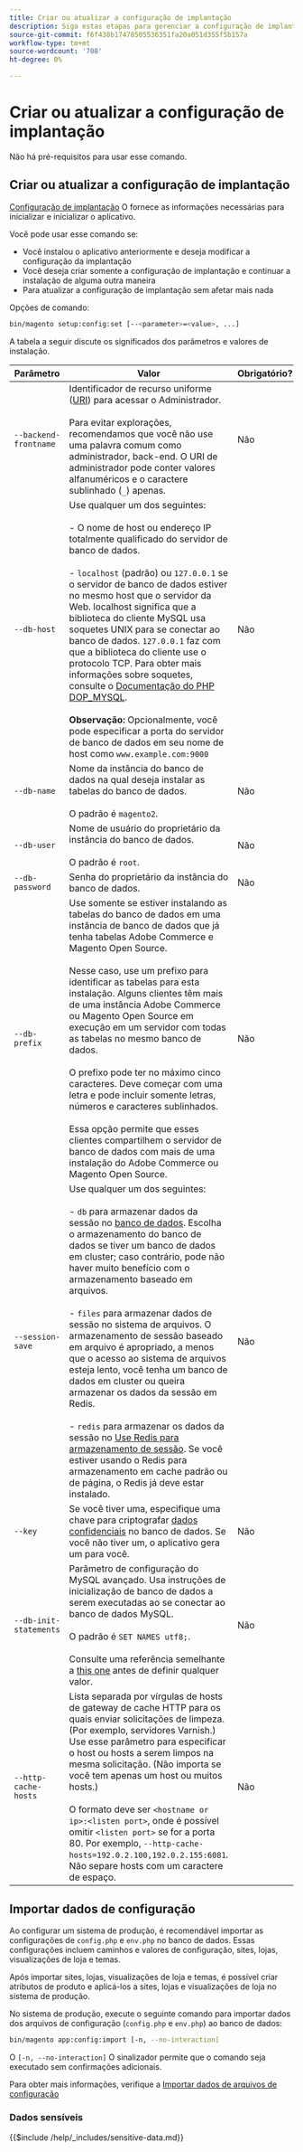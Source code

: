 ```yaml
---
title: Criar ou atualizar a configuração de implantação
description: Siga estas etapas para gerenciar a configuração de implantação do Adobe Commerce ou Magento Open Source.
source-git-commit: f6f438b17478505536351fa20a051d355f5b157a
workflow-type: tm+mt
source-wordcount: '708'
ht-degree: 0%

---
```



# Criar ou atualizar a configuração de implantação

Não há pré-requisitos para usar esse comando.

## Criar ou atualizar a configuração de implantação

[Configuração de implantação](../../configuration/reference/deployment-files.md) O fornece as informações necessárias para inicializar e inicializar o aplicativo.

Você pode usar esse comando se:

* Você instalou o aplicativo anteriormente e deseja modificar a configuração da implantação
* Você deseja criar somente a configuração de implantação e continuar a instalação de alguma outra maneira
* Para atualizar a configuração de implantação sem afetar mais nada

Opções de comando:

```bash
bin/magento setup:config:set [--<parameter>=<value>, ...]
```

A tabela a seguir discute os significados dos parâmetros e valores de instalação.

| Parâmetro | Valor | Obrigatório? |
|--- |--- |--- |
| `--backend-frontname` | Identificador de recurso uniforme ([URI](https://www.w3.org/Protocols/rfc2616/rfc2616-sec3.html#sec3.2)) para acessar o Administrador.<br><br>Para evitar explorações, recomendamos que você não use uma palavra comum como administrador, back-end. O URI de administrador pode conter valores alfanuméricos e o caractere sublinhado (`_`) apenas. | Não |
| `--db-host` | Use qualquer um dos seguintes:<br><br>- O nome de host ou endereço IP totalmente qualificado do servidor de banco de dados.<br><br>- `localhost` (padrão) ou `127.0.0.1` se o servidor de banco de dados estiver no mesmo host que o servidor da Web. localhost significa que a biblioteca do cliente MySQL usa soquetes UNIX para se conectar ao banco de dados. `127.0.0.1` faz com que a biblioteca do cliente use o protocolo TCP. Para obter mais informações sobre soquetes, consulte o [Documentação do PHP DOP_MYSQL](https://www.php.net/manual/en/ref.pdo-mysql.php).<br><br>**Observação:** Opcionalmente, você pode especificar a porta do servidor de banco de dados em seu nome de host como `www.example.com:9000` | Não |
| `--db-name` | Nome da instância do banco de dados na qual deseja instalar as tabelas do banco de dados.<br><br>O padrão é `magento2`. | Não |
| `--db-user` | Nome de usuário do proprietário da instância do banco de dados.<br><br>O padrão é `root`. | Não |
| `--db-password` | Senha do proprietário da instância do banco de dados. | Não |
| `--db-prefix` | Use somente se estiver instalando as tabelas do banco de dados em uma instância de banco de dados que já tenha tabelas Adobe Commerce e Magento Open Source.<br><br>Nesse caso, use um prefixo para identificar as tabelas para esta instalação. Alguns clientes têm mais de uma instância Adobe Commerce ou Magento Open Source em execução em um servidor com todas as tabelas no mesmo banco de dados.<br><br>O prefixo pode ter no máximo cinco caracteres. Deve começar com uma letra e pode incluir somente letras, números e caracteres sublinhados.<br><br>Essa opção permite que esses clientes compartilhem o servidor de banco de dados com mais de uma instalação do Adobe Commerce ou Magento Open Source. | Não |
| `--session-save` | Use qualquer um dos seguintes:<br><br>- `db` para armazenar dados da sessão no [banco de dados](https://developer.adobe.com/commerce/php/development/cache/partial/database-caching/). Escolha o armazenamento do banco de dados se tiver um banco de dados em cluster; caso contrário, pode não haver muito benefício com o armazenamento baseado em arquivos.<br><br>- `files` para armazenar dados de sessão no sistema de arquivos. O armazenamento de sessão baseado em arquivo é apropriado, a menos que o acesso ao sistema de arquivos esteja lento, você tenha um banco de dados em cluster ou queira armazenar os dados da sessão em Redis.<br><br>- `redis` para armazenar os dados da sessão no [Use Redis para armazenamento de sessão](../../configuration/cache/config-redis.md). Se você estiver usando o Redis para armazenamento em cache padrão ou de página, o Redis já deve estar instalado. | Não |
| `--key` | Se você tiver uma, especifique uma chave para criptografar [dados confidenciais](#sensitive-data) no banco de dados. Se você não tiver um, o aplicativo gera um para você. | Não |
| `--db-init-statements` | Parâmetro de configuração do MySQL avançado. Usa instruções de inicialização de banco de dados a serem executadas ao se conectar ao banco de dados MySQL.<br><br>O padrão é `SET NAMES utf8;`.<br><br>Consulte uma referência semelhante a [this one](https://dev.mysql.com/doc/refman/5.6/en/server-options.html) antes de definir qualquer valor. | Não |
| `--http-cache-hosts` | Lista separada por vírgulas de hosts de gateway de cache HTTP para os quais enviar solicitações de limpeza. (Por exemplo, servidores Varnish.) Use esse parâmetro para especificar o host ou hosts a serem limpos na mesma solicitação. (Não importa se você tem apenas um host ou muitos hosts.)<br><br>O formato deve ser `<hostname or ip>:<listen port>`, onde é possível omitir `<listen port>` se for a porta 80. Por exemplo, `--http-cache-hosts=192.0.2.100,192.0.2.155:6081`. Não separe hosts com um caractere de espaço. | Não |

## Importar dados de configuração

Ao configurar um sistema de produção, é recomendável importar as configurações de `config.php` e `env.php` no banco de dados.
Essas configurações incluem caminhos e valores de configuração, sites, lojas, visualizações de loja e temas.

Após importar sites, lojas, visualizações de loja e temas, é possível criar atributos de produto e aplicá-los a sites, lojas e visualizações de loja no sistema de produção.

No sistema de produção, execute o seguinte comando para importar dados dos arquivos de configuração (`config.php` e `env.php`) ao banco de dados:

```bash
bin/magento app:config:import [-n, --no-interaction]
```

O `[-n, --no-interaction]` O sinalizador permite que o comando seja executado sem confirmações adicionais.

Para obter mais informações, verifique a [Importar dados de arquivos de configuração](../../configuration/cli/import-configuration.md)

### Dados sensíveis

{{$include /help/_includes/sensitive-data.md}}
